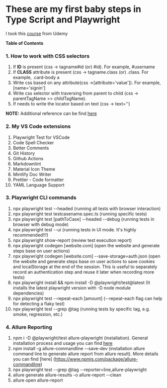 # These are my first baby steps in Type Script and Playwright

I took this [course](https://softserve.udemy.com/course/playwright-tutorials-automation-testing) from Udemy

**Table of Contents**

### 1. How to work with CSS selectors

1. If **ID** is present (css -> tagname#id (or) #id). For example, #username
2. If **CLASS** attribute is present (css -> tagname.class (or) .class. For example, .card-body a
3. Write css based on any attribute(css ->[attribute='value']). For example, [name='signin']
4. Write css selector with traversing from parent to child (css -> parentTagName >> childTagName).
5. If needs to write the locator based on text (css -> text='')

**NOTE:** Additional reference can be find [here](https://css.in.ua/css/selectors)

### 2. My VS Code extensions

1. Playwright Test for VSCode
2. Code Spell Checker
3. Better Comments
4. Git History
5. Github Actions
6. Markdownlint
7. Material Icon Theme
8. Mintlify Doc Writer
9. Prettier - Code formatter
10. YAML Language Support

### 3. Playwright CLI commands

1. npx playwright test --headed (running all tests with browser interaction)
2. npx playwright test testcasename.spec.ts (running specific tests)
3. npx playwright test [pathToCase] --headed --debug (running tests in browser with debug mode)
4. npx playwright test --ui (running tests in UI mode. It's highly recommended!!!)
5. npx playwright show-report (review test execution report)
6. npx playwright codegen [website.com] (open the website and generate steps base on user actions)
7. npx playwright codegen [website.com] --save-storage=auth.json (open the website and generate steps base on user actions to save cookies and localStorage at the end of the session. This is useful to separately record an authentication step and reuse it later when recording more tests)
8. npx playwright install && npm install -D @playwright/test@latest (It installs the latest playwright version with -D node module dependencies)
9. npx playwright test --repeat-each [amount] (--repeat-each flag can help for detecting a flaky test)
10. npx playwright test --grep @tag (running tests by specific tag, e.g. smoke, regression, etc.)

### 4. Allure Reporting

1. npm i -D @playwright/test allure-playwright (installation). General installation process and usage you can find [here](https://www.npmjs.com/package/allure-playwright?activeTab=readme)
2. npm install -g allure-commandline --save-dev (installation allure command line to generate allure report from allure result). More details you can find [here] (https://www.npmjs.com/package/allure-commandline)
3. npx playwright test --grep @tag --reporter=line,allure-playwright
4. allure generate allure-results -o allure-report --clean
5. allure open allure-report
